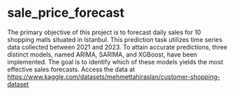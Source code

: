 # sale_price_forecast
The primary objective of this project is to forecast daily sales for 10 shopping malls situated in Istanbul. This prediction task utilizes time series data collected between 2021 and 2023. To attain accurate predictions, three distinct models, named ARIMA, SARIMA, and XGBoost, have been implemented. The goal is to identify which of these models yields the most effective sales forecasts.
Access the data at
https://www.kaggle.com/datasets/mehmettahiraslan/customer-shopping-dataset
